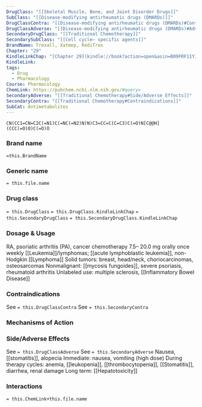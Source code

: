 ```yaml
---
DrugClass: "[[Skeletal Muscle, Bone, and Joint Disorder Drugs]]"
SubClass: "[[Disease-modifying antirheumatic drugs (DMARDs)]]"
DrugClassContra: "[[Disease-modifying antirheumatic drugs (DMARDs)#Contraindications]]"
DrugClassAdverse: "[[Disease-modifying antirheumatic drugs (DMARDs)#Adverse Reactions]]"
SecondaryDrugClass: "[[Traditional Chemotherapy]]"
SecondarySubClass: "[[Cell cycle– specific agents]]"
BrandName: Trexall, Xatmep, RediTrex
Chapter: "29"
KindleLinkChap: "[Chapter 29](kindle://book?action=open&asin=B09FRF11YJ&location=15248)"
KindleLink: 
tags:
  - Drug
  - Pharmacology
Course: Pharmacology
ChemLink: https://pubchem.ncbi.nlm.nih.gov/#query=
SecondaryAdverse: "[[Traditional Chemotherapy#Side/Adverse Effects]]"
SecondaryContra: "[[Traditional Chemotherapy#Contraindications]]"
SubCat: Antimetabolites
---
```

```smiles
CN(CC1=CN=C2C(=N1)C(=NC(=N2)N)N)C3=CC=C(C=C3)C(=O)N[C@@H](CCC(=O)O)C(=O)O
```

### Brand name
`=this.BrandName`

### Generic name
`= this.file.name`

### Drug class 
`= this.DrugClass`
	`= this.DrugClass.KindleLinkChap`
`= this.SecondaryDrugClass`
	`= this.SecondaryDrugClass.KindleLinkChap`

### Dosage & Usage
RA, psoriatic arthritis (PA), cancer chemotherapy 
7.5– 20.0 mg orally once weekly
[[Leukemia]]/lymphomas; [[acute lymphoblastic leukemia]], non-Hodgkin [[Lymphoma]] 
Solid tumors: breast, head/neck, choriocarcinomas, osteosarcomas 
Nonmalignant: [[mycosis fungoides]], severe psoriasis, rheumatoid arthritis 
Unlabeled use: multiple sclerosis, [[Inflammatory Bowel Disease]] 

### Contraindications
See `= this.DrugClassContra`
See `= this.SecondaryContra`

### Mechanisms of Action

### Side/Adverse Effects
See `= this.DrugClassAdverse`
See `= this.SecondaryAdverse`
Nausea, [[stomatitis]], alopecia
Immediate: nausea, vomiting (high dose) 
During therapy cycles: anemia, [[leukopenia]], [[thrombocytopenia]], [[Stomatitis]], diarrhea, renal damage 
Long term: [[Hepatotoxicity]] 

### Interactions

`= this.ChemLink+this.file.name`


